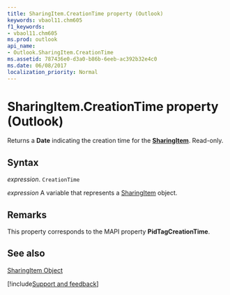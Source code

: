 ```yaml
---
title: SharingItem.CreationTime property (Outlook)
keywords: vbaol11.chm605
f1_keywords:
- vbaol11.chm605
ms.prod: outlook
api_name:
- Outlook.SharingItem.CreationTime
ms.assetid: 787436e0-d3a0-b86b-6eeb-ac392b32e4c0
ms.date: 06/08/2017
localization_priority: Normal
---
```



# SharingItem.CreationTime property (Outlook)

Returns a **Date** indicating the creation time for the **[SharingItem](Outlook.SharingItem.md)**. Read-only.


## Syntax

_expression_. `CreationTime`

_expression_ A variable that represents a [SharingItem](Outlook.SharingItem.md) object.


## Remarks

This property corresponds to the MAPI property  **PidTagCreationTime**.


## See also


[SharingItem Object](Outlook.SharingItem.md)

[!include[Support and feedback](~/includes/feedback-boilerplate.md)]